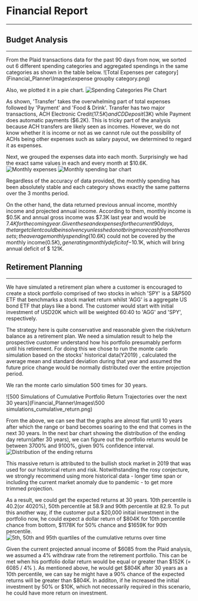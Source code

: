 # Financial Report

---


## Budget Analysis
---

From the Plaid transactions data for the past 90 days from now, we sorted out 6 different spending categories and aggregated spendings in the same categories as shown in the table below.
![Total Expenses per category](Financial_Planner\Images\expense groupby category.png)

Also, we plotted it in a pie chart.
![Spending Categories Pie Chart](Financial_Planner\Images\pie_chart_new.png)

As shown, 'Transfer' takes the overwhelming part of total expenses followed by 'Payment' and 'Food & Drink'. Transfer has two major transactions, ACH Electronic Credit($17.5K) and CD Deposit($3K) while Payment does automatic payments ($6.2K).
This is tricky part of the analysis because ACH transfers are likely seen as incomes. However, we do not know whether it is income or not as we cannot rule out the possibility of ACHs being other expenses such as salary payout, we determined to regard it as expenses.

Next, we grouped the expenses data into each month. Surprisingly we had the exact same values in each and every month at $10.6K.
![Monthly expenses](Financial_Planner\Images\Monthly_spending.png)
![Monthly spending bar chart](Financial_Planner\Images\bar_chart.png)

Regardless of the accuracy of data provided, the monthly spending has been absolutely stable and each category shows exactly the same patterns over the 3 months period.

On the other hand, the data returned previous annual income, monthly income and projected annual income. According to them, monthly income is $0.5K and annual gross income was $7.3K last year and would be $7.4K for the coming year. Given these and expenses for the current 90 days, the target client could be in solvency unless he do not bring more cash from other assets; the average monthly spending($10.6K) could not be covered by the monthly income($0.5K), generating monthly deficit of -$10.1K, which will bring annual deficit of $ 121K.

## Retirement Planning
---

We have simulated a retirement plan where a customer is encouraged to create a stock portfolio comprised of two stocks in which 'SPY' is a S&P500 ETF that benchmarks a stock market return whilst 'AGG' is a aggregate US bond ETF that plays like a bond. The customer would start with initial investment of USD20K which will be weighted 60:40 to 'AGG' and 'SPY', respectively.  

The strategy here is quite conservative and reasonable given the risk/return balance as a retirement plan. We need a simulation result to help the prospective customer understand how his portfolio presumably perform until his retirement. For doing this we chose to run the monte carlo simulation based on the stocks' historical data(Y2019) , calculated the average mean and standard deviation during that year and assumed the future price change would be normally distributed over the entire projection period. 

We ran the monte carlo simulation 500 times for 30 years. 

![500 Simulations of Cumulative Portfolio Return Trajectories over the next 30 years](Financial_Planner\Images\500 simulations_cumulative_return.png)

From the above, we can see that the graphs are almost flat until 10 years after which the range or band becomes soaring to the end that comes in the next 30 years. In the next bar chart showing the distribution of the ending day return(after 30 years), we can figure out the portfolio returns would be between 3700% and 9100%, given 90% confidence interval.
![Distribution of the ending returns](Financial_Planner\Images\distribution_histogram.png)

 This massive return is attributed to the bullish stock market in 2019 that was used for our historical return and risk. Notwithstanding the rosy conjecture, we strongly recommend using more historical data - longer time span or including the current market anomaly due to pandemic - to get more trimmed projection.

As a result, we could get the expected returns at 30 years. 10th percentile is 40.2(or 4020%), 50th percentile at 58.9 and 90th percentile at 82.9. To put this another way, if the customer put a $20,000 initial investment in the portfolio now, he could expect a dollar return of $804K for 10th percentile chance from bottom, $1178K for 50% chance and $1659K for 90th percentile.
![5th, 50th and 95th quartiles of the cumulative returns over time](Financial_Planner\Images\quantiles.png)

Given the current projected annual income of $6085 from the Plaid analysis, we assumed a 4% withdraw rate from the retirement portfolio. This can be met when his portfolio dollar return would be equal or greater than $152K (= 6085 / 4% ). As mentioned above, he would get $804K after 30 years as a 10th percentile, we can say he might have a 90% chance of the expected returns will be greater than $804K. In additon, if he increased the initial investment by 50% or $10K, which not necessarily required in this scenario, he could have more return on investment.


